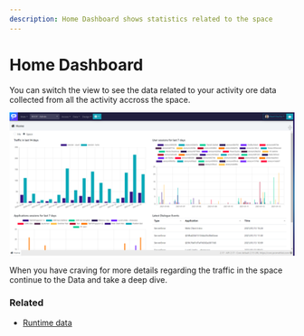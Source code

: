 ```yaml
---
description: Home Dashboard shows statistics related to the space
---
```


# Home Dashboard

You can switch the view to see the data related to your activity ore data collected from all the activity accross the space.

![](../../.gitbook/assets/image%20%2819%29.png)

When you have craving for more details regarding the traffic in the space continue to the Data and take a deep dive. 

### Related

* [Runtime data](data.md)

